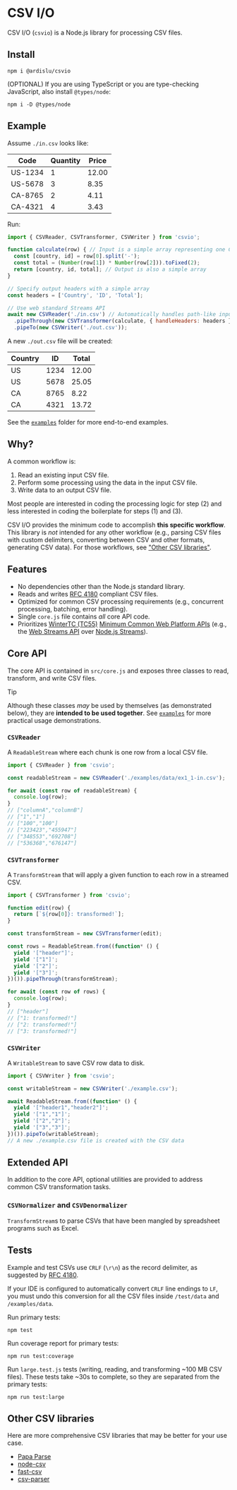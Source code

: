# CSV I/O

CSV I/O (`csvio`) is a Node.js library for processing CSV files.

## Install

```
npm i @ardislu/csvio
```

(OPTIONAL) If you are using TypeScript or you are type-checking JavaScript, also install `@types/node`:

```
npm i -D @types/node
```

## Example

Assume `./in.csv` looks like:

Code    | Quantity | Price
------- | -------- | -----
US-1234 | 1        | 12.00
US-5678 | 3        | 8.35
CA-8765 | 2        | 4.11
CA-4321 | 4        | 3.43

Run:

```javascript
import { CSVReader, CSVTransformer, CSVWriter } from 'csvio';

function calculate(row) { // Input is a simple array representing one CSV row
  const [country, id] = row[0].split('-');
  const total = (Number(row[1]) * Number(row[2])).toFixed(2);
  return [country, id, total]; // Output is also a simple array
}

// Specify output headers with a simple array
const headers = ['Country', 'ID', 'Total'];

// Use web standard Streams API
await new CSVReader('./in.csv') // Automatically handles path-like input
  .pipeThrough(new CSVTransformer(calculate, { handleHeaders: headers }))
  .pipeTo(new CSVWriter('./out.csv'));
```

A new `./out.csv` file will be created:

Country | ID   | Total
------- | ---- | -----
US      | 1234 | 12.00
US      | 5678 | 25.05
CA      | 8765 | 8.22
CA      | 4321 | 13.72

See the [`examples`](./examples) folder for more end-to-end examples.

## Why?

A common workflow is:

1. Read an existing input CSV file.
2. Perform some processing using the data in the input CSV file.
3. Write data to an output CSV file.

Most people are interested in coding the processing logic for step (2) and less interested in coding the boilerplate for steps (1) and (3).

CSV I/O provides the minimum code to accomplish **this specific workflow**. This library is *not* intended for any other workflow (e.g., parsing CSV files with custom delimiters, converting between CSV and other formats, generating CSV data). For those workflows, see ["Other CSV libraries"](#other-csv-libraries).

## Features

- No dependencies other than the Node.js standard library.
- Reads and writes [RFC 4180](https://www.ietf.org/rfc/rfc4180.txt) compliant CSV files.
- Optimized for common CSV processing requirements (e.g., concurrent processing, batching, error handling).
- Single `core.js` file contains *all* core API code.
- Prioritizes [WinterTC (TC55)](https://wintercg.org/) [Minimum Common Web Platform APIs](https://min-common-api.proposal.wintercg.org/) (e.g., the [Web Streams API](https://streams.spec.whatwg.org/) over [Node.js Streams](https://nodejs.org/api/stream.html)).

## Core API

The core API is contained in `src/core.js` and exposes three classes to read, transform, and write CSV files.

> [!TIP]
> Although these classes *may* be used by themselves (as demonstrated below), they are **intended to be used together**. See [`examples`](./examples) for more practical usage demonstrations.

### `CSVReader`

A `ReadableStream` where each chunk is one row from a local CSV file.

```javascript
import { CSVReader } from 'csvio';

const readableStream = new CSVReader('./examples/data/ex1_1-in.csv');

for await (const row of readableStream) {
  console.log(row);
}
// ["columnA","columnB"]
// ["1","1"]
// ["100","100"]
// ["223423","455947"]
// ["348553","692708"]
// ["536368","676147"]
```

### `CSVTransformer`

A `TransformStream` that will apply a given function to each row in a streamed CSV.

```javascript
import { CSVTransformer } from 'csvio';

function edit(row) {
  return [`${row[0]}: transformed!`];
}

const transformStream = new CSVTransformer(edit);

const rows = ReadableStream.from((function* () {
  yield '["header"]';
  yield '["1"]';
  yield '["2"]';
  yield '["3"]';
})()).pipeThrough(transformStream);

for await (const row of rows) {
  console.log(row);
}
// ["header"]
// ["1: transformed!"]
// ["2: transformed!"]
// ["3: transformed!"]
```

### `CSVWriter`

A `WritableStream` to save CSV row data to disk.

```javascript
import { CSVWriter } from 'csvio';

const writableStream = new CSVWriter('./example.csv');

await ReadableStream.from((function* () {
  yield '["header1","header2"]';
  yield '["1","1"]';
  yield '["2","2"]';
  yield '["3","3"]';
})()).pipeTo(writableStream);
// A new ./example.csv file is created with the CSV data
```

## Extended API

In addition to the core API, optional utilities are provided to address common CSV transformation tasks.

### `CSVNormalizer` and `CSVDenormalizer`

`TransformStream`s to parse CSVs that have been mangled by spreadsheet programs such as Excel.

## Tests

Example and test CSVs use `CRLF` (`\r\n`) as the record delimiter, as suggested by [RFC 4180](https://www.ietf.org/rfc/rfc4180.txt).

If your IDE is configured to automatically convert `CRLF` line endings to `LF`, you must undo this conversion for all the CSV files inside `/test/data` and `/examples/data`.

Run primary tests:

```plaintext
npm test
```

Run coverage report for primary tests:

```plaintext
npm run test:coverage
```

Run `large.test.js` tests (writing, reading, and transforming ~100 MB CSV files). These tests take ~30s to complete, so they are separated from the primary tests:

```plaintext
npm run test:large
```

## Other CSV libraries

Here are more comprehensive CSV libraries that may be better for your use case.

- [Papa Parse](https://github.com/mholt/PapaParse)
- [node-csv](https://github.com/adaltas/node-csv)
- [fast-csv](https://github.com/C2FO/fast-csv)
- [csv-parser](https://github.com/mafintosh/csv-parser)
